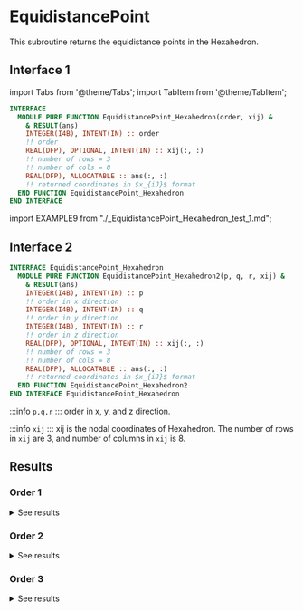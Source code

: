 # EquidistancePoint

This subroutine returns the equidistance points in the Hexahedron.

<!-- <iframe src="/elements/hexahedron/equidistance.html" height="600" width="100%" scrolling="no"></iframe> -->

## Interface 1

import Tabs from '@theme/Tabs';
import TabItem from '@theme/TabItem';

<Tabs>
<TabItem value="interface" label="܀ Interface" default>

```fortran
INTERFACE
  MODULE PURE FUNCTION EquidistancePoint_Hexahedron(order, xij) &
    & RESULT(ans)
    INTEGER(I4B), INTENT(IN) :: order
    !! order
    REAL(DFP), OPTIONAL, INTENT(IN) :: xij(:, :)
    !! number of rows = 3
    !! number of cols = 8
    REAL(DFP), ALLOCATABLE :: ans(:, :)
    !! returned coordinates in $x_{iJ}$ format
  END FUNCTION EquidistancePoint_Hexahedron
END INTERFACE
```

</TabItem>

<TabItem value="example" label="️܀ See example">

import EXAMPLE9 from "./_EquidistancePoint_Hexahedron_test_1.md";

<EXAMPLE9 />

</TabItem>

<TabItem value="close" label="↢ ">

</TabItem>
</Tabs>

## Interface 2

```fortran
INTERFACE EquidistancePoint_Hexahedron
  MODULE PURE FUNCTION EquidistancePoint_Hexahedron2(p, q, r, xij) &
    & RESULT(ans)
    INTEGER(I4B), INTENT(IN) :: p
    !! order in x direction
    INTEGER(I4B), INTENT(IN) :: q
    !! order in y direction
    INTEGER(I4B), INTENT(IN) :: r
    !! order in z direction
    REAL(DFP), OPTIONAL, INTENT(IN) :: xij(:, :)
    !! number of rows = 3
    !! number of cols = 8
    REAL(DFP), ALLOCATABLE :: ans(:, :)
    !! returned coordinates in $x_{iJ}$ format
  END FUNCTION EquidistancePoint_Hexahedron2
END INTERFACE EquidistancePoint_Hexahedron
```

:::info `p,q,r`
:::
order in x, y, and z direction.

:::info `xij`
:::
xij is the nodal coordinates of Hexahedron. The number of rows in `xij` are 3, and number of columns in `xij` is 8.

## Results

<!-- ![](./figures/equidistance.svg) -->

### Order 1

<details>
<summary>See results</summary>
<div>

| no | $x_1$ | $x_2$ | $x_3$ |
| -- | ----- | ----- | ----- |
| 1  | -1    | -1    | -1    |
| 2  | 1     | -1    | -1    |
| 3  | 1     | 1     | -1    |
| 4  | -1    | 1     | -1    |
| 5  | -1    | -1    | 1     |
| 6  | 1     | -1    | 1     |
| 7  | 1     | 1     | 1     |
| 8  | -1    | 1     | 1     |

</div>
</details>

### Order 2

<details>
<summary>See results</summary>
<div>

| no | $x_1$ | $x_2$ | $x_3$ |
| -- | ----- | ----- | ----- |
| 1  | -1    | -1    | -1    |
| 2  | 1     | -1    | -1    |
| 3  | 1     | 1     | -1    |
| 4  | -1    | 1     | -1    |
| 5  | -1    | -1    | 1     |
| 6  | 1     | -1    | 1     |
| 7  | 1     | 1     | 1     |
| 8  | -1    | 1     | 1     |
| 9  | 0     | -1    | -1    |
| 10 | -1    | 0     | -1    |
| 11 | -1    | -1    | 0     |
| 12 | 1     | 0     | -1    |
| 13 | 1     | -1    | 0     |
| 14 | 0     | 1     | -1    |
| 15 | 1     | 1     | 0     |
| 16 | -1    | 1     | 0     |
| 17 | 0     | -1    | 1     |
| 18 | -1    | 0     | 1     |
| 19 | 1     | 0     | 1     |
| 20 | 0     | 1     | 1     |
| 21 | 0     | 0     | -1    |
| 22 | 0     | 0     | 1     |
| 23 | -1    | 0     | 0     |
| 24 | 1     | 0     | 0     |
| 25 | 0     | -1    | 0     |
| 26 | 0     | 1     | 0     |
| 27 | 0     | 0     | 0     |

</div>
</details>

### Order 3

<details>
<summary>See results</summary>
<div>

| no | $x_1$    | $x_2$    | $x_3$    |
| -- | -------- | -------- | -------- |
| 1  | -1       | -1       | -1       |
| 2  | 1        | -1       | -1       |
| 3  | 1        | 1        | -1       |
| 4  | -1       | 1        | -1       |
| 5  | -1       | -1       | 1        |
| 6  | 1        | -1       | 1        |
| 7  | 1        | 1        | 1        |
| 8  | -1       | 1        | 1        |
| 9  | -0.33333 | -1       | -1       |
| 10 | 0.33333  | -1       | -1       |
| 11 | -1       | -0.33333 | -1       |
| 12 | -1       | 0.33333  | -1       |
| 13 | -1       | -1       | -0.33333 |
| 14 | -1       | -1       | 0.33333  |
| 15 | 1        | -0.33333 | -1       |
| 16 | 1        | 0.33333  | -1       |
| 17 | 1        | -1       | -0.33333 |
| 18 | 1        | -1       | 0.33333  |
| 19 | 0.33333  | 1        | -1       |
| 20 | -0.33333 | 1        | -1       |
| 21 | 1        | 1        | -0.33333 |
| 22 | 1        | 1        | 0.33333  |
| 23 | -1       | 1        | -0.33333 |
| 24 | -1       | 1        | 0.33333  |
| 25 | -0.33333 | -1       | 1        |
| 26 | 0.33333  | -1       | 1        |
| 27 | -1       | -0.33333 | 1        |
| 28 | -1       | 0.33333  | 1        |
| 29 | 1        | -0.33333 | 1        |
| 30 | 1        | 0.33333  | 1        |
| 31 | 0.33333  | 1        | 1        |
| 32 | -0.33333 | 1        | 1        |
| 33 | -0.33333 | -0.33333 | -1       |
| 34 | -0.33333 | 0.33333  | -1       |
| 35 | 0.33333  | 0.33333  | -1       |
| 36 | 0.33333  | -0.33333 | -1       |
| 37 | -0.33333 | -0.33333 | 1        |
| 38 | 0.33333  | -0.33333 | 1        |
| 39 | 0.33333  | 0.33333  | 1        |
| 40 | -0.33333 | 0.33333  | 1        |
| 41 | -1       | -0.33333 | 0.33333  |
| 42 | -1       | -0.33333 | -0.33333 |
| 43 | -1       | 0.33333  | -0.33333 |
| 44 | -1       | 0.33333  | 0.33333  |
| 45 | 1        | -0.33333 | 0.33333  |
| 46 | 1        | 0.33333  | 0.33333  |
| 47 | 1        | 0.33333  | -0.33333 |
| 48 | 1        | -0.33333 | -0.33333 |
| 49 | 0.33333  | 1        | -0.33333 |
| 50 | -0.33333 | 1        | -0.33333 |
| 51 | -0.33333 | 1        | 0.33333  |
| 52 | 0.33333  | 1        | 0.33333  |
| 53 | -0.33333 | -1       | -0.33333 |
| 54 | 0.33333  | -1       | -0.33333 |
| 55 | 0.33333  | -1       | 0.33333  |
| 56 | -0.33333 | -1       | 0.33333  |
| 57 | -0.33333 | -0.33333 | -0.33333 |
| 58 | 0.33333  | -0.33333 | -0.33333 |
| 59 | 0.33333  | 0.33333  | -0.33333 |
| 60 | -0.33333 | 0.33333  | -0.33333 |
| 61 | -0.33333 | -0.33333 | 0.33333  |
| 62 | 0.33333  | -0.33333 | 0.33333  |
| 63 | 0.33333  | 0.33333  | 0.33333  |
| 64 | -0.33333 | 0.33333  | 0.33333  |

</div>
</details>
